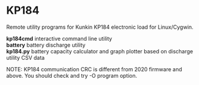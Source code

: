 # KP184
Remote utility programs for Kunkin KP184 electronic load for Linux/Cygwin.

**kp184cmd** interactive command line utility  
**battery**  battery discharge utility  
**kp184.py** battery capacity calculator and graph plotter based on discharge utility CSV data  

NOTE: KP184 communication CRC is different from 2020 firmware and above. You should check and try -O program option.

